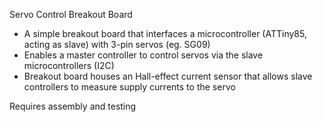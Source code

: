 Servo Control Breakout Board
- A simple breakout board that interfaces a microcontroller (ATTiny85, acting as slave) with 3-pin servos (eg. SG09)
- Enables a master controller to control servos via the slave microcontrollers (I2C)
- Breakout board houses an Hall-effect current sensor that allows slave controllers to measure supply currents to the servo

Requires assembly and testing
